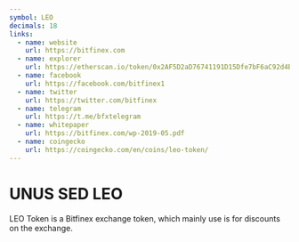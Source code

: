 ```yaml
---
symbol: LEO
decimals: 18
links:
  - name: website
    url: https://bitfinex.com
  - name: explorer
    url: https://etherscan.io/token/0x2AF5D2aD76741191D15Dfe7bF6aC92d4Bd912Ca3
  - name: facebook
    url: https://facebook.com/bitfinex1
  - name: twitter
    url: https://twitter.com/bitfinex
  - name: telegram
    url: https://t.me/bfxtelegram
  - name: whitepaper
    url: https://bitfinex.com/wp-2019-05.pdf
  - name: coingecko
    url: https://coingecko.com/en/coins/leo-token/
---
```


# UNUS SED LEO

LEO Token is a Bitfinex exchange token, which mainly use is for discounts on the exchange.
